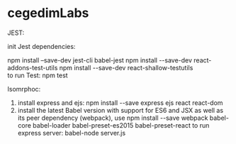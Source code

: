 # cegedimLabs
JEST:

init Jest dependencies:

npm install –save-dev jest-cli babel-jest
npm install --save-dev  react-addons-test-utils
npm install --save-dev react-shallow-testutils	
to run Test: npm test




Isomrphoc:

1. install express and ejs: npm install --save express ejs react react-dom
2. install the latest Babel version with support for ES6 and JSX as well as its peer dependency (webpack), use 
npm install --save webpack babel-core babel-loader babel-preset-es2015 babel-preset-react
to run express server: babel-node server.js 



